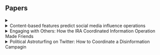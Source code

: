 ## Papers

<details>
  <summary></summary>
  [Link]()
  
  ##### 
  
</details>

<details>
  <summary>Content-based features predict social media influence operations</summary>
  [Link](https://www.science.org/doi/full/10.1126/sciadv.abb5824)(file:///home/manita/carl/plots/abb5824_sm%20(1).pdf)
  
  ##### A machine learning framework to predict
  Task 1: Use the activity data in month t and predict the activity over time <br />
  Task 2: Identify social media posts from troll accounts in month t using data on troll activity in month t -1. Did not use creation date features to avoid easy detection based on user-identifiable features. <br />
  Task 3: Find social media posts from troll accounts in month t that have not posted in month t-1 using data on troll activity in month t -1. This test how similar past content is to the content produced by new troll accounts in the current period, which is effectively an indicator of whether those operating new accounts are using the same tactics, techniques, and procedures as those operating existing accounts. <br />
  Task 4: Detect activity across different data releases by platforms that were leveraging backend signals and manual investigation to find influence campaigns. <br />
  Task 5: Identify social media posts from trolls in month t on a given platform using data on troll activity in month t on another platform. <br /> <br />
  
  Feature importance change with time indicating the strategy change with time.
  
</details>

<details>
  <summary>Engaging with Others: How the IRA Coordinated Information Operation Made Friends</summary>
  [Link](https://misinforeview.hks.harvard.edu/wp-content/uploads/2020/04/FORMATTED_article_PatrickDarren.pdf)
  
  ##### Findings
  
  External accounts in information operations were central to every stage of the IO's operation, from introudcton to growth and finally to a stage in which amplification of external accounts wa as an important IRA goal. "This research supports Starbird et al's (2019) observation regarding the importance of considering
"the role of online crowds (unwitting and otherwise) in spreading disinformation and political
propaganda" (p. 4)". <br /> <br />
  **Finding 1** : Three sets of IRA thematic accounts (Right Trolls, Left Trolls, and Hashtag Gamers) made extensive use of networked output, throughout the campaign, both internally and externally. <br />
  **Finding 2** : Replies were used primarily early in the life of the troll accounts and early in the campaign. <br />
  **Finding 3** : After this introductory period, the mix shifts to approximately half original content and half external retweets. During this “growth” period, troll accounts substantially increase followers. <br />
 **Finding 4** : In Sep-Oct, 2016, the mix for Left and Right Trolls shifts again to over 90 percent external retweets. <br />
 **Finding 5** : External accounts targeted in this way were thematically aligned with the troll accounts
  
  **Summary** : External accounts were targeted by replying, retweeting during specific timing of the operation. The targeted accounts aligned with the ideology of the troll accounts.
 </details>

<details>
  <summary>Political Astroturfing on Twitter: How to Coordinate a Disinformation Campagin</summary>
  [Link](https://www.tandfonline.com/doi/full/10.1080/10584609.2019.1661888)
  
  ##### What is political astroturfing? <br />
 **Political Astroturfing** : a centrally coordinated disinformation campaign in which participants pretend to be ordinary citizens acting independently , has the potential to influence electoral outcomes and other forms of political behavior.
  
</details>

